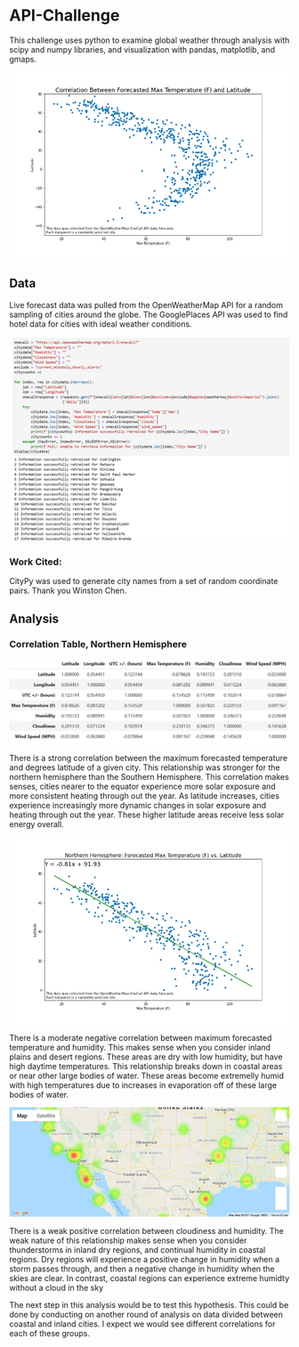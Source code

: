 # API-Challenge
This challenge uses python to examine global weather through analysis with scipy and numpy libraries, and visualization with pandas, matplotlib, and gmaps.

![Global Temperature](https://github.com/bakerv/API-Challenge/blob/main/Images/GlobalMax%20Temperature%20(F)vslat.png)

## Data 
Live forecast data was pulled from the OpenWeatherMap API for a random sampling of cities around the globe. The GooglePlaces API was used to find hotel data for cities with ideal weather conditions.

![OpenWeatherMap API Call](https://github.com/bakerv/API-Challenge/blob/main/Images/API_codesample.PNG)

### Work Cited:
CityPy was used to generate city names from a set of random coordinate pairs. Thank you Winston Chen.

## Analysis
### Correlation Table, Northern Hemisphere
![Correlation Table](https://github.com/bakerv/API-Challenge/blob/main/Images/NH_Correlations.PNG)

There is a strong correlation between the maximum forecasted temperature and degrees latitude of a given city. This relationship was stronger for the northern hemisphere than the Southern Hemisphere. This correlation makes senses, cities nearer to the equator experience more solar exposure and more consistent heating through out the year. As latitude increases, cities experience increasingly more dynamic changes in solar exposure and heating through out the year. These higher latitude areas receive less solar energy overall.

![Max Forecasted Temperatures](https://github.com/bakerv/API-Challenge/blob/main/Images/NH_Max%20Temperature%20(F)vslat.png)


There is a moderate negative correlation between maximum forecasted temperature and humidity. This makes sense when you consider inland plains and desert regions. These areas are dry with low humidity, but have high daytime temperatures. This relationship breaks down in coastal areas or near other large bodies of water. These areas become extremelly humid with high temperatures due to increases in evaporation off of these large bodies of water. 

![Humidity Comparisons with Gmaps](https://github.com/bakerv/API-Challenge/blob/main/Images/HumidityMap.png)

There is a weak positive correlation between cloudiness and humidity. The weak nature of this relationship makes sense when you consider thunderstorms in inland dry regions, and continual humidity in coastal regions. Dry regions will experience a positive change in humidity when a storm passes through, and then a negative change in humidity when the skies are clear. In contrast, coastal regions can experience extreme humidty without a cloud in the sky

The next step in this analysis would be to test this hypothesis. This could be done by conducting on another round of analysis on data divided between coastal and inland cities. I expect we would see different correlations for each of these groups.
